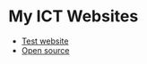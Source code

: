 # My ICT Websites
- [Test website](gdelmo.github.io/test/index.html)
- [Open source](gdelmo.github.io/open-source/index.html)
